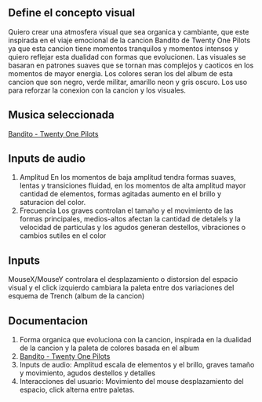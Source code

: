 ## Define el concepto visual
Quiero crear una atmosfera visual que sea organica y cambiante, que este inspirada en el viaje emocional de la cancion Bandito de Twenty One Pilots ya que esta cancion tiene momentos tranquilos y momentos intensos y quiero reflejar esta dualidad con formas que evolucionen. Las visuales se basaran en patrones suaves que se tornan mas complejos y caoticos en los momentos de mayor energia. Los colores seran los del album de esta cancion que son negro, verde militar, amarillo neon y gris oscuro. Los uso para reforzar la conexion con la cancion y los visuales.

## Musica seleccionada
[Bandito - Twenty One Pilots](https://www.youtube.com/watch?v=VQHTROo0S8E&pp=ygUHQkFORElUTw%3D%3D)

## Inputs de audio

1. Amplitud
En los momentos de baja amplitud tendra formas suaves, lentas y transiciones fluidad, en los momentos de alta amplitud mayor cantidad de elementos, formas agitadas aumento en el brillo y saturacion del color.
2. Frecuencia
Los graves controlan el tamaño y el movimiento de las formas principales, medios-altos afectan la cantidad de detalels y la velocidad de particulas y los agudos generan destellos, vibraciones o cambios sutiles en el color

##  Inputs
MouseX/MouseY controlara el desplazamiento o distorsion del espacio visual y el click izquierdo cambiara la paleta entre dos variaciones del esquema de Trench (album de la cancion)

## Documentacion
1. Forma organica que evoluciona con la cancion, inspirada en la dualidad de la cancion y la paleta de colores basada en el album
2. [Bandito - Twenty One Pilots](https://www.youtube.com/watch?v=VQHTROo0S8E&pp=ygUHQkFORElUTw%3D%3D)
3. Inputs de audio: Amplitud escala de elementos y el brillo, graves tamaño y movimiento, agudos destellos y detalles
4. Interacciones del usuario: Movimiento del mouse desplazamiento del espacio, click alterna entre paletas.
